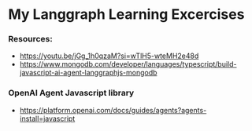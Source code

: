# My Langgraph Learning Excercises

### Resources:
 - https://youtu.be/jGg_1h0qzaM?si=wTlH5-wteMH2e48d
 - https://www.mongodb.com/developer/languages/typescript/build-javascript-ai-agent-langgraphjs-mongodb

 ### OpenAI Agent Javascript library
 - https://platform.openai.com/docs/guides/agents?agents-install=javascript